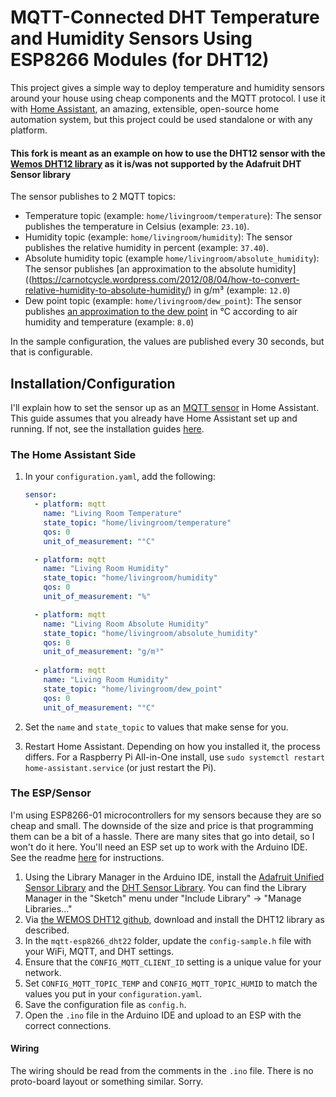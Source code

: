 # MQTT-Connected DHT Temperature and Humidity Sensors Using ESP8266 Modules (for DHT12)
This project gives a simple way to deploy temperature and humidity sensors around your house using cheap components and the MQTT protocol. I use it with [Home Assistant](https://home-assistant.io/), an amazing, extensible, open-source home automation system, but this project could be used standalone or with any platform.

#### This fork is meant as an example on how to use the DHT12 sensor with the [Wemos DHT12 library](https://github.com/wemos/WEMOS_DHT12_Arduino_Library) as it is/was not supported by the Adafruit DHT Sensor library

The sensor publishes to 2 MQTT topics:
- Temperature topic (example: `home/livingroom/temperature`): The sensor publishes the temperature in Celsius (example: `23.10`).
- Humidity topic (example: `home/livingroom/humidity`): The sensor publishes the relative humidity in percent (example: `37.40`).
- Absolute humidity topic (example `home/livingroom/absolute_humidity`): The sensor publishes [an approximation to the absolute humidity]((https://carnotcycle.wordpress.com/2012/08/04/how-to-convert-relative-humidity-to-absolute-humidity/) in g/m³ (example: `12.0`)
- Dew point topic (example: `home/livingroom/dew_point`): The sensor publishes [an approximation to the dew point](https://carnotcycle.wordpress.com/2012/08/04/how-to-convert-relative-humidity-to-absolute-humidity/) in °C according to air humidity and temperature (example: `8.0`)

In the sample configuration, the values are published every 30 seconds, but that is configurable.

## Installation/Configuration
I'll explain how to set the sensor up as an [MQTT sensor](https://home-assistant.io/components/sensor.mqtt/) in Home Assistant. This guide assumes that you already have Home Assistant set up and running. If not, see the installation guides [here](https://home-assistant.io/getting-started/).

### The Home Assistant Side
1. In your `configuration.yaml`, add the following:

    ```yaml
    sensor:
      - platform: mqtt
        name: "Living Room Temperature"
        state_topic: "home/livingroom/temperature"
        qos: 0
        unit_of_measurement: "°C"

      - platform: mqtt
        name: "Living Room Humidity"
        state_topic: "home/livingroom/humidity"
        qos: 0
        unit_of_measurement: "%"
   
      - platform: mqtt
        name: "Living Room Absolute Humidity"
        state_topic: "home/livingroom/absolute_humidity"
        qos: 0
        unit_of_measurement: "g/m³"
  
      - platform: mqtt
        name: "Living Room Humidity"
        state_topic: "home/livingroom/dew_point"
        qos: 0
        unit_of_measurement: "°C"
    ```
2. Set the `name` and `state_topic` to values that make sense for you.
3. Restart Home Assistant. Depending on how you installed it, the process differs. For a Raspberry Pi All-in-One install, use `sudo systemctl restart home-assistant.service` (or just restart the Pi).

### The ESP/Sensor
I'm using ESP8266-01 microcontrollers for my sensors because they are so cheap and small. The downside of the size and price is that programming them can be a bit of a hassle. There are many sites that go into detail, so I won't do it here. You'll need an ESP set up to work with the Arduino IDE. See the readme [here](https://github.com/esp8266/Arduino) for instructions.

1. Using the Library Manager in the Arduino IDE, install the [Adafruit Unified Sensor Library](https://github.com/adafruit/Adafruit_Sensor) and the [DHT Sensor Library](https://github.com/adafruit/DHT-sensor-library). You can find the Library Manager in the "Sketch" menu under "Include Library" -> "Manage Libraries..."
2. Via [the WEMOS DHT12 github](https://github.com/wemos/WEMOS_DHT12_Arduino_Library), download and install the DHT12 library as described.
3. In the `mqtt-esp8266_dht22` folder, update the `config-sample.h` file with your WiFi, MQTT, and DHT settings.
4. Ensure that the `CONFIG_MQTT_CLIENT_ID` setting is a unique value for your network.
5. Set `CONFIG_MQTT_TOPIC_TEMP` and `CONFIG_MQTT_TOPIC_HUMID` to match the values you put in your `configuration.yaml`.
6. Save the configuration file as `config.h`.
7. Open the `.ino` file in the Arduino IDE and upload to an ESP with the correct connections.

#### Wiring

The wiring should be read from the comments in the `.ino` file.
There is no proto-board layout or something similar.
Sorry.

